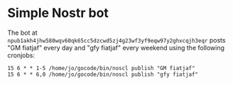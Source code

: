 # Simple Nostr bot

The bot at `npub1akh4jhw580wqv60qk65cc5dzcwd5zj4g23wf3yf9eqw97y2ghxcqjh3eqr` posts "GM fiatjaf" every day and "gfy fiatjaf" every weekend using the following cronjobs:

```
15 6 * * 1-5 /home/jo/gocode/bin/noscl publish "GM fiatjaf"
15 6 * * 6,0 /home/jo/gocode/bin/noscl publish "gfy fiatjaf"
```
